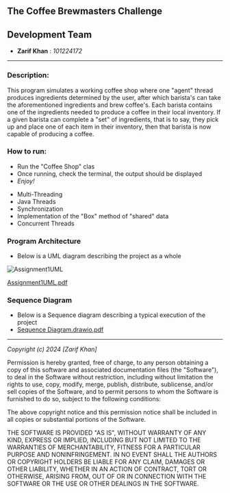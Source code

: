 The Coffee Brewmasters Challenge
-------------------------------------------------------------------
## Development Team
- __Zarif Khan__ : _101224172_
-------------------------------------------------------------------
### Description:
This program simulates a working coffee shop where one "agent" thread produces ingredients determined by the user,
after which barista's can take the aforementioned ingredients and brew coffee's. Each barista contains one of the ingredients needed
to produce a coffee in their local inventory. If a given barista can complete a "set" of ingredients, that is to say, they pick up and place one of each item in their inventory, then that barista is now capable of producing a coffee. 

### How to run:
- Run the "Coffee Shop" clas
- Once running, check the terminal, the output should be displayed
- _Enjoy!_

* Multi-Threading
* Java Threads
* Synchronization
* Implementation of the "Box" method of "shared" data
* Concurrent Threads

### Program Architecture
- Below is a UML diagram describing the project as a whole

![Assignment1UML](https://github.com/Nicerice96/3303---Assignment-1/assets/100174834/96874b49-d179-4bd4-903b-e354fc8b1b03)

[Assignment1UML.pdf](..%2F..%2F..%2F..%2F..%2F..%2FDownloads%2FAssignment1UML.pdf)


### Sequence Diagram 
- Below is a Sequence diagram describing a typical execution of the project
- [Sequence Diagram.drawio.pdf](..%2FDiagrams%2FSequence%20Diagram.drawio.pdf)





---------------------------------------------------------------------


_Copyright (c) 2024 [Zarif Khan]_

Permission is hereby granted, free of charge, to any person obtaining a copy
of this software and associated documentation files (the "Software"), to deal
in the Software without restriction, including without limitation the rights
to use, copy, modify, merge, publish, distribute, sublicense, and/or sell
copies of the Software, and to permit persons to whom the Software is
furnished to do so, subject to the following conditions:

The above copyright notice and this permission notice shall be included in all
copies or substantial portions of the Software.

THE SOFTWARE IS PROVIDED "AS IS", WITHOUT WARRANTY OF ANY KIND, EXPRESS OR
IMPLIED, INCLUDING BUT NOT LIMITED TO THE WARRANTIES OF MERCHANTABILITY,
FITNESS FOR A PARTICULAR PURPOSE AND NONINFRINGEMENT. IN NO EVENT SHALL THE
AUTHORS OR COPYRIGHT HOLDERS BE LIABLE FOR ANY CLAIM, DAMAGES OR OTHER
LIABILITY, WHETHER IN AN ACTION OF CONTRACT, TORT OR OTHERWISE, ARISING FROM,
OUT OF OR IN CONNECTION WITH THE SOFTWARE OR THE USE OR OTHER DEALINGS IN THE
SOFTWARE.






